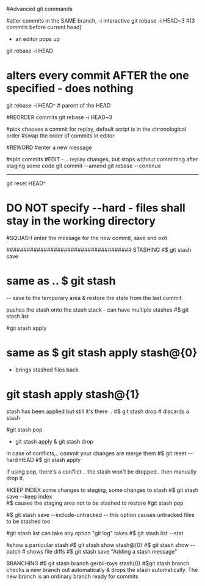 #Advanced git commands

#alter commits in the SAME branch, -i interactive
git rebase -i HEAD~3 #(3 commits before current head)
- an editor pops up

git rebase -i HEAD 
# alters every commit AFTER the one specified - does nothing

git rebase -i HEAD^  # parent of the HEAD

#REORDER commits
git rebase -i HEAD~3

 #pick chooses a commit for replay, default script is in the chronological order
#swap the order of commits in editor

#REWORD
#enter a new message

#split commits
#EDIT -
..  replay changes, but stops without committing
after staging some code
git commit --amend
git rebase --continue

---- 
git reset HEAD^
# DO NOT specify --hard - files shall stay in the working directory

#SQUASH
enter the message for the new commit, save and exit

#####################################
STASHING
#$ git stash save 
# same as .. $ git stash

-- save to the temporary area & restore the state from the last commit

pushes the stash onto the stash stack - can have multiple stashes
#$ git stash list

#git stash apply 
# same as $ git stash apply stash@{0}
 - brings stashed files back
# git stash apply stash@{1}

stash has been applied but still it's there ..
#$ git stash drop  # discards a stash

#git stash pop
 - git stash apply & git stash drop


 in case of conflicts,.. commit your changes are merge them
 #$ git reset --hard HEAD
 #$ git stash apply

 if using pop, there's a conflict .. 
 the stash won't be dropped.. then manually drop it.

 #KEEP INDEX
 some changes to staging, some changes to stash
 #$ git stash save --keep index  
 #$ causes the staging area not to be stashed
 to restore  #git stash pop

#$ git stash save --include-untracked 
-- this option causes untracked files to be stashed too

#git stash list can take any option "git log" takes
#$ git stash list --stat

#show a particular stash
#$ git stash show stash@{0} 
#$ git stash show --patch # shows file diffs
#$ git stash save "Adding a stash message"


BRANCHING
#$ git stash branch gerbil-toys stash{0}
#$git stash branch 
checks a new branch out automatically & drops the stash automatically.
The new branch is an ordinary branch ready for commits







